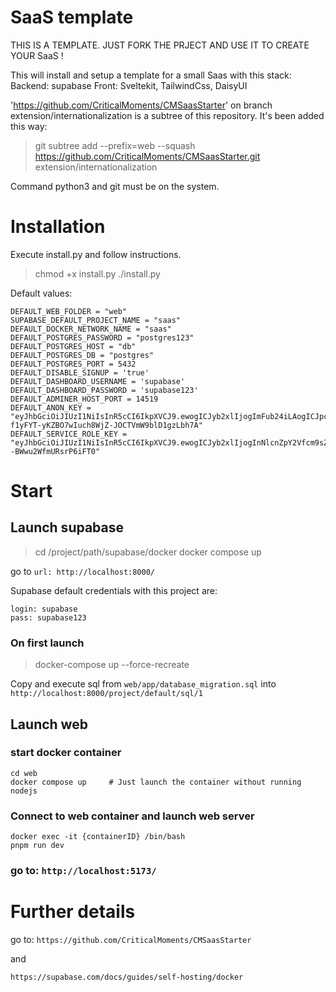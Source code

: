 # SaaS template

THIS IS A TEMPLATE. JUST FORK THE PRJECT AND USE IT TO CREATE YOUR SaaS !

This will install and setup a template for a small Saas with this stack:
Backend: supabase
Front: Sveltekit, TailwindCss, DaisyUI

'https://github.com/CriticalMoments/CMSaasStarter' on branch extension/internationalization is a subtree of this repository. It's been added this way:

> git subtree add --prefix=web --squash https://github.com/CriticalMoments/CMSaasStarter.git extension/internationalization

Command python3 and git must be on the system.

# Installation

Execute install.py and follow instructions.

> chmod +x install.py
> ./install.py

Default values:
```
DEFAULT_WEB_FOLDER = "web"
SUPABASE_DEFAULT_PROJECT_NAME = "saas"
DEFAULT_DOCKER_NETWORK_NAME = "saas"
DEFAULT_POSTGRES_PASSWORD = "postgres123"
DEFAULT_POSTGRES_HOST = "db"
DEFAULT_POSTGRES_DB = "postgres"
DEFAULT_POSTGRES_PORT = 5432
DEFAULT_DISABLE_SIGNUP = 'true'
DEFAULT_DASHBOARD_USERNAME = 'supabase'
DEFAULT_DASHBOARD_PASSWORD = 'supabase123'
DEFAULT_ADMINER_HOST_PORT = 14519
DEFAULT_ANON_KEY = "eyJhbGciOiJIUzI1NiIsInR5cCI6IkpXVCJ9.ewogICJyb2xlIjogImFub24iLAogICJpc3MiOiAic3VwYWJhc2UiLAogICJpYXQiOiAxNzA0NDA5MjAwLAogICJleHAiOiAxODYyMjYyMDAwCn0.-f1yFYT-yKZBO7wIuch8WjZ-JOCTVmW9blD1gzLbh7A"
DEFAULT_SERVICE_ROLE_KEY = "eyJhbGciOiJIUzI1NiIsInR5cCI6IkpXVCJ9.ewogICJyb2xlIjogInNlcnZpY2Vfcm9sZSIsCiAgImlzcyI6ICJzdXBhYmFzZSIsCiAgImlhdCI6IDE3MDQ0MDkyMDAsCiAgImV4cCI6IDE4NjIyNjIwMDAKfQ.yzJYfNC1JNgc6mTuP0bRjY4--BWwu2WfmURsrP6iFT0"
```

# Start

## Launch supabase
> cd /project/path/supabase/docker
> docker compose up

go to `url: http://localhost:8000/`


Supabase default credentials with this project are:
```
login: supabase
pass: supabase123
```

### On first launch
> docker-compose up --force-recreate

Copy and execute sql from
`web/app/database_migration.sql` into `http://localhost:8000/project/default/sql/1`

## Launch web

### start docker container
```
cd web
docker compose up     # Just launch the container without running nodejs
```
### Connect to web container and launch web server
```
docker exec -it {containerID} /bin/bash
pnpm run dev
```

### go to: `http://localhost:5173/`

# Further details
go to:
```https://github.com/CriticalMoments/CMSaasStarter```

and 

```https://supabase.com/docs/guides/self-hosting/docker```
